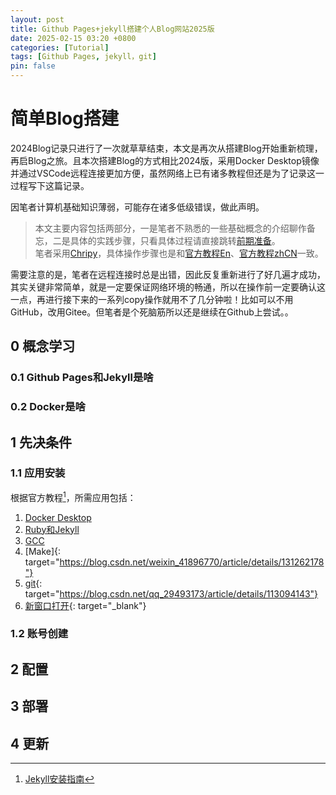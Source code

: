 ```yaml
---
layout: post
title: Github Pages+jekyll搭建个人Blog网站2025版
date: 2025-02-15 03:20 +0800
categories: [Tutorial]
tags: [Github Pages, jekyll，git]
pin: false
---
```


# 简单Blog搭建

2024Blog记录只进行了一次就草草结束，本文是再次从搭建Blog开始重新梳理，再启Blog之旅。且本次搭建Blog的方式相比2024版，采用Docker Desktop镜像并通过VSCode远程连接更加方便，虽然网络上已有诸多教程但还是为了记录这一过程写下这篇记录。

因笔者计算机基础知识薄弱，可能存在诸多低级错误，做此声明。

> 本文主要内容包括两部分，一是笔者不熟悉的一些基础概念的介绍聊作备忘，二是具体的实践步骤，只看具体过程请直接跳转[前期准备](#1-先决条件)。\
笔者采用[Chripy](https://github.com/cotes2020/jekyll-theme-chirpy/)，具体操作步骤也是和[官方教程En](https://chirpy.cotes.page/posts/getting-started/)、[官方教程zhCN](https://pansong291.github.io/chirpy-demo-zhCN/posts/getting-started/)一致。

需要注意的是，笔者在远程连接时总是出错，因此反复重新进行了好几遍才成功，其实关键非常简单，就是一定要保证网络环境的畅通，所以在操作前一定要确认这一点，再进行接下来的一系列copy操作就用不了几分钟啦！比如可以不用GitHub，改用Gitee。但笔者是个死脑筋所以还是继续在Github上尝试。。

## 0 概念学习

### 0.1 Github Pages和Jekyll是啥

### 0.2 Docker是啥



## 1 先决条件

### 1.1 应用安装

根据官方教程[^ft1]，所需应用包括：
1. [Docker Desktop](https://www.docker.com/products/docker-desktop/)
2. [Ruby和Jekyll](https://jekyllrb.com/docs/installation/windows/)
3. [GCC](https://blog.csdn.net/qq_45601448/article/details/109158588)
4. [Make]{: target="https://blog.csdn.net/weixin_41896770/article/details/131262178"}
5. [git](./){: target="https://blog.csdn.net/qq_29493173/article/details/113094143"}
6. [新窗口打开](./){: target="_blank"}

### 1.2 账号创建

## 2 配置

## 3 部署

## 4 更新


[^ft1]:[Jekyll安装指南](https://jekyllrb.com/docs/installation/)
